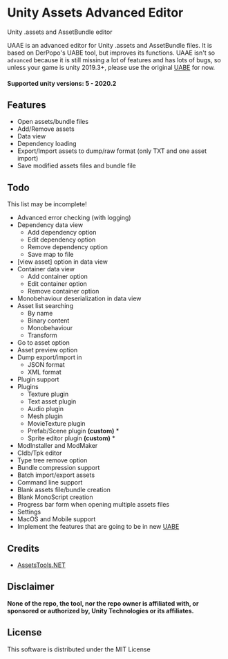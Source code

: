 # Unity Assets Advanced Editor
Unity .assets and AssetBundle editor

UAAE is an advanced editor for Unity .assets and AssetBundle files. It is based on DerPopo's UABE tool, but improves its functions.
UAAE isn't so `advanced` because it is still missing a lot of features and has lots of bugs, so unless your game is unity 2019.3+, please use the original [UABE](https://github.com/DerPopo/UABE) for now.

#### Supported unity versions: 5 - 2020.2

## Features
* Open assets/bundle files
* Add/Remove assets
* Data view
* Dependency loading
* Export/Import assets to dump/raw format (only TXT and one asset import)
* Save modified assets files and bundle file
## Todo
This list may be incomplete!
* Advanced error checking (with logging)
* Dependency data view
  * Add dependency option
  * Edit dependency option
  * Remove dependency option
  * Save map to file
* [view asset] option in data view
* Container data view
  * Add container option
  * Edit container option
  * Remove container option
* Monobehaviour deserialization in data view
* Asset list searching
  * By name
  * Binary content
  * Monobehaviour
  * Transform
* Go to asset option
* Asset preview option
* Dump export/import in
  * JSON format
  * XML format
* Plugin support
* Plugins
  * Texture plugin
  * Text asset plugin
  * Audio plugin
  * Mesh plugin
  * MovieTexture plugin
  * Prefab/Scene plugin **(custom)** *
  * Sprite editor plugin **(custom)** *
* ModInstaller and ModMaker
* Cldb/Tpk editor
* Type tree remove option
* Bundle compression support
* Batch import/export assets
* Command line support
* Blank assets file/bundle creation
* Blank MonoScript creation
* Progress bar form when opening multiple assets files
* Settings
* MacOS and Mobile support
* Implement the features that are going to be in new [UABE](https://community.7daystodie.com/topic/1871-unity-assets-bundle-extractor/?do=findComment&comment=357397)

## Credits
* [AssetsTools.NET](https://github.com/nesrak1/AssetsTools.NET)

## Disclaimer
**None of the repo, the tool, nor the repo owner is affiliated with, or sponsored or authorized by, Unity Technologies or its affiliates.**

## License
This software is distributed under the MIT License